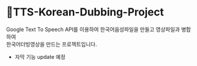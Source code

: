 # 🍿TTS-Korean-Dubbing-Project
Google Text To Speech API를 이용하여 한국어음성파일을 만들고 영상파일과 병합하여   
한국어더빙영상을 만드는 프로젝트입니다.


+ 자막 기능 update 예정
